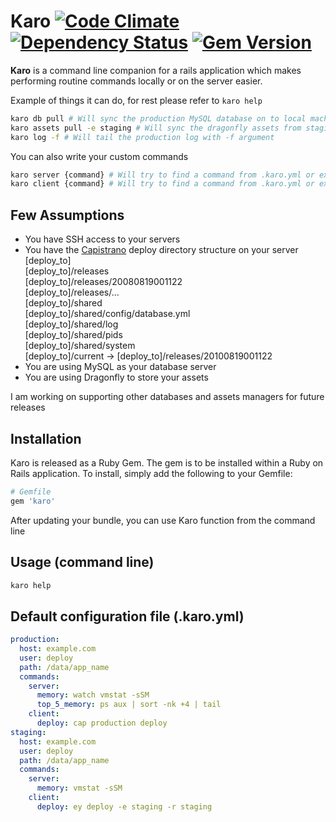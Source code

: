 # Karo [![Code Climate](https://codeclimate.com/github/rahult/karo.png)](https://codeclimate.com/github/rahult/karo) [![Dependency Status](https://gemnasium.com/rahult/karo.png)](https://gemnasium.com/rahult/karo) [![Gem Version](https://badge.fury.io/rb/karo.png)](http://badge.fury.io/rb/karo)

**Karo** is a command line companion for a rails application which makes performing routine commands locally or on the server easier.

Example of things it can do, for rest please refer to ```karo help```

```bash
karo db pull # Will sync the production MySQL database on to local machine
karo assets pull -e staging # Will sync the dragonfly assets from staging on to the local machine
karo log -f # Will tail the production log with -f argument
```

You can also write your custom commands

```bash
karo server {command} # Will try to find a command from .karo.yml or execute the one provided on the server
karo client {command} # Will try to find a command from .karo.yml or execute the one provided on the client
```

## Few Assumptions

- You have SSH access to your servers
- You have the [Capistrano](https://github.com/capistrano/capistrano) deploy directory structure on your server  
  [deploy_to]  
  [deploy_to]/releases  
  [deploy_to]/releases/20080819001122  
  [deploy_to]/releases/...  
  [deploy_to]/shared  
  [deploy_to]/shared/config/database.yml  
  [deploy_to]/shared/log  
  [deploy_to]/shared/pids  
  [deploy_to]/shared/system  
  [deploy_to]/current -> [deploy_to]/releases/20100819001122  
- You are using MySQL as your database server
- You are using Dragonfly to store your assets

I am working on supporting other databases and assets managers for future releases

## Installation

Karo is released as a Ruby Gem. The gem is to be installed within a Ruby
on Rails application. To install, simply add the following to your Gemfile:

```ruby
# Gemfile
gem 'karo'
```

After updating your bundle, you can use Karo function from the command line

## Usage (command line)

```bash
karo help
```

## Default configuration file (.karo.yml)

```yml
production:
  host: example.com
  user: deploy
  path: /data/app_name
  commands:
    server:
      memory: watch vmstat -sSM
      top_5_memory: ps aux | sort -nk +4 | tail
    client:
      deploy: cap production deploy
staging:
  host: example.com
  user: deploy
  path: /data/app_name
  commands:
    server:
      memory: vmstat -sSM
    client:
      deploy: ey deploy -e staging -r staging
```
